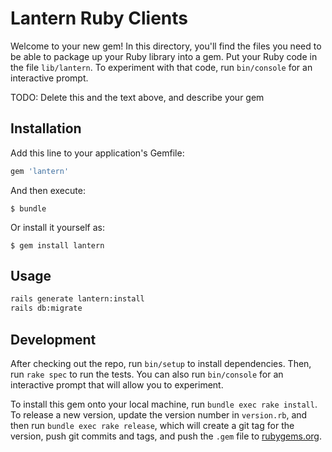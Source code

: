 # Lantern Ruby Clients

Welcome to your new gem! In this directory, you'll find the files you need to be able to package up your Ruby library into a gem. Put your Ruby code in the file `lib/lantern`. To experiment with that code, run `bin/console` for an interactive prompt.

TODO: Delete this and the text above, and describe your gem

## Installation

Add this line to your application's Gemfile:

```ruby
gem 'lantern'
```

And then execute:

    $ bundle

Or install it yourself as:

    $ gem install lantern

## Usage

```bash
rails generate lantern:install
rails db:migrate
```

## Development

After checking out the repo, run `bin/setup` to install dependencies. Then, run `rake spec` to run the tests. You can also run `bin/console` for an interactive prompt that will allow you to experiment.

To install this gem onto your local machine, run `bundle exec rake install`. To release a new version, update the version number in `version.rb`, and then run `bundle exec rake release`, which will create a git tag for the version, push git commits and tags, and push the `.gem` file to [rubygems.org](https://rubygems.org).

